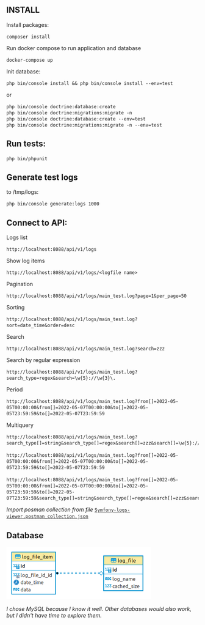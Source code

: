 INSTALL
---------------
Install packages:
```
composer install
```

Run docker compose to run application and database 
```
docker-compose up
```


Init database:
```
php bin/console install && php bin/console install --env=test
```
 or
```
php bin/console doctrine:database:create
php bin/console doctrine:migrations:migrate -n
php bin/console doctrine:database:create --env=test
php bin/console doctrine:migrations:migrate -n --env=test
```


Run tests:
---------------
```
php bin/phpunit
```


Generate test logs
---------------
to /tmp/logs:
```
php bin/console generate:logs 1000
```


Connect to API:
---------------
Logs list
```
http://localhost:8088/api/v1/logs
```

Show log items
```
http://localhost:8088/api/v1/logs/<logfile name>
```

Pagination
```
http://localhost:8088/api/v1/logs/main_test.log?page=1&per_page=50
```

Sorting
```
http://localhost:8088/api/v1/logs/main_test.log?sort=date_time&order=desc
```

Search
```
http://localhost:8088/api/v1/logs/main_test.log?search=zzz
```

Search by regular expression
```
http://localhost:8088/api/v1/logs/main_test.log?search_type=regex&search=\w{5}://\w{3}\.
```

Period
```
http://localhost:8088/api/v1/logs/main_test.log?from[]=2022-05-05T00:00:00&from[]=2022-05-07T00:00:00&to[]=2022-05-05T23:59:59&to[]=2022-05-07T23:59:59
```

Multiquery
```
http://localhost:8088/api/v1/logs/main_test.log?search_type[]=string&search_type[]=regex&search[]=zzz&search[]=\w{5}://\w{3}\.

http://localhost:8088/api/v1/logs/main_test.log?from[]=2022-05-05T00:00:00&from[]=2022-05-07T00:00:00&to[]=2022-05-05T23:59:59&to[]=2022-05-07T23:59:59

http://localhost:8088/api/v1/logs/main_test.log?from[]=2022-05-05T00:00:00&from[]=2022-05-07T00:00:00&to[]=2022-05-05T23:59:59&to[]=2022-05-07T23:59:59&search_type[]=string&search_type[]=regex&search[]=zzz&search[]=X{4,}
```

_Import posman collection from file_
[```Symfony-logs-viewer.postman_collection.json```](https://github.com/akmktz/symfony-logs-viewer-api/blob/master/Symfony-logs-viewer.postman_collection.json?raw=true)

Database
---------------

![Database schema in file `DATABASE_SCHEMA.jpg`](https://github.com/akmktz/symfony-logs-viewer-api/blob/master/DATABASE_SCHEMA.png?raw=true)

_I chose MySQL because I know it well. Other databases would also work, but I didn't have time to explore them._
